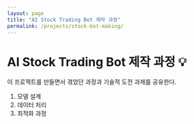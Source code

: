 ```yaml
---
layout: page
title: "AI Stock Trading Bot 제작 과정"
permalink: /projects/stock-bot-making/
---
```

# AI Stock Trading Bot 제작 과정 💡

이 프로젝트를 만들면서 겪었던 과정과 기술적 도전 과제를 공유한다.

1. 모델 설계
2. 데이터 처리
3. 최적화 과정
